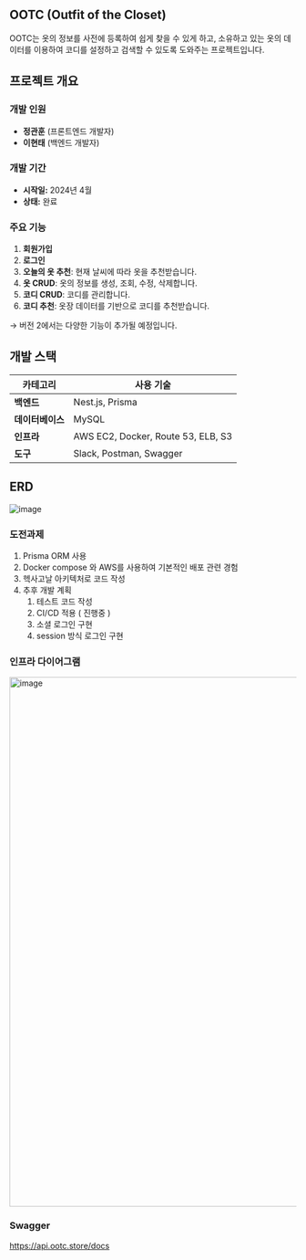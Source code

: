 ## OOTC (Outfit of the Closet)

OOTC는 옷의 정보를 사전에 등록하여 쉽게 찾을 수 있게 하고, 소유하고 있는 옷의 데이터를 이용하여 코디를 설정하고 검색할 수 있도록 도와주는 프로젝트입니다.

## 프로젝트 개요

### 개발 인원
- **정관훈** (프론트엔드 개발자)
- **이현태** (백엔드 개발자)

### 개발 기간
- **시작일:** 2024년 4월
- **상태:** 완료

### 주요 기능
1. **회원가입**
2. **로그인**
3. **오늘의 옷 추천**: 현재 날씨에 따라 옷을 추천받습니다.
4. **옷 CRUD**: 옷의 정보를 생성, 조회, 수정, 삭제합니다.
5. **코디 CRUD**: 코디를 관리합니다.
6. **코디 추천**: 옷장 데이터를 기반으로 코디를 추천받습니다.

→ 버전 2에서는 다양한 기능이 추가될 예정입니다.

## 개발 스택

| 카테고리 | 사용 기술 |
| -------- | ----------------- |
| **백엔드** | Nest.js, Prisma |
| **데이터베이스** | MySQL |
| **인프라** | AWS EC2, Docker, Route 53, ELB, S3|
| **도구** | Slack, Postman, Swagger |

## ERD


![image](https://github.com/OOTC-project/OOTC-BE/assets/50650892/91f6a51f-7745-44cc-a326-90a3ab2e6965)


### 도전과제

1. Prisma ORM 사용
2. Docker compose 와 AWS를 사용하여 기본적인 배포 관련 경험
3. 헥사고날 아키텍처로 코드 작성
4. 추후 개발 계획
    1. 테스트 코드 작성
    2. CI/CD 적용 ( 진행중 )
    3. 소셜 로그인 구현
    4. session 방식 로그인 구현

### 인프라 다이어그램
<img width="928" alt="image" src="https://github.com/OOTC-project/OOTC-BE/assets/50650892/37ab3970-fa24-4066-84b0-70f3af4b9888">

### Swagger
https://api.ootc.store/docs

